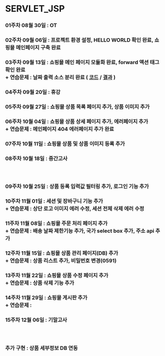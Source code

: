 # SERVLET_JSP

### 01주차 08월 30일 : OT
### 02주차 09월 06일 : 프로젝트 환경 설정, HELLO WORLD 확인 완료, 쇼핑몰 메인페이지 구축 완료
### 03주차 09월 13일 : 쇼핑몰 메인 페이지 모듈화 완료, forward 액션 태그 확인 완료  <br/> + 연습문제 : 날짜 출력 소스 분리 완료 ( [코드](https://github.com/Cona0118/20200984_SERVLET/blob/main/WEB-INF/src/example/ShopTime.java) / [결과](https://github.com/Cona0118/20200984_SERVLET/blob/main/result_screenshot/week3.PNG) )
### 04주차 09월 20일 : 휴강
### 05주차 09월 27일 : 쇼핑몰 상품 목록 페이지 추가, 상품 이미지 추가
### 06주차 10월 04일 : 쇼핑몰 상품 상세 페이지 추가, 에러페이지 추가 <br/> + 연습문제 : 메인페이지 404 에러페이지 추가 완료
### 07주차 10월 11일 : 쇼핑몰 상품 및 상품 이미지 등록 추가 
### 08주차 10월 18일 : 중간고사 <br/>
### <br/>
### 09주차 10월 25일 : 상품 등록 입력값 필터링 추가, 로그인 기능 추가
### 10주차 11월 01일 : 세션 및 장바구니 기능 추가 <br/> + 연습문제 : 상단 로고 이미지 에러 수정, 세션 전체 삭제 에러 수정
### 11주차 11월 08일 : 쇼핑몰 주문 처리 페이지 추가 <br/> + 연습문제 : 배송 날짜 제한기능 추가, 국가 select box 추가, 주소 api 추가
### 12주차 11월 15일 : 쇼핑몰 상품 관리 페이지(DB) 추가 <br/> + 연습문제 : 상품 리스트 추가, 비밀번호 변경(0591)
### 13주차 11월 22일 : 쇼핑몰 상품 수정 페이지 추가 <br/> + 연습문제 : 상품 삭제 기능 추가
### 14주차 11월 29일 : 쇼핑몰 게시판 추가 <br/> + 연습문제 : 
### 15주차 12월 06일 : 기말고사

### <br/>
### 추가 구현 : 상품 세부정보 DB 연동

